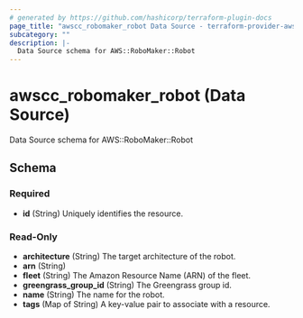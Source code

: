 ```yaml
---
# generated by https://github.com/hashicorp/terraform-plugin-docs
page_title: "awscc_robomaker_robot Data Source - terraform-provider-awscc"
subcategory: ""
description: |-
  Data Source schema for AWS::RoboMaker::Robot
---
```


# awscc_robomaker_robot (Data Source)

Data Source schema for AWS::RoboMaker::Robot



<!-- schema generated by tfplugindocs -->
## Schema

### Required

- **id** (String) Uniquely identifies the resource.

### Read-Only

- **architecture** (String) The target architecture of the robot.
- **arn** (String)
- **fleet** (String) The Amazon Resource Name (ARN) of the fleet.
- **greengrass_group_id** (String) The Greengrass group id.
- **name** (String) The name for the robot.
- **tags** (Map of String) A key-value pair to associate with a resource.


